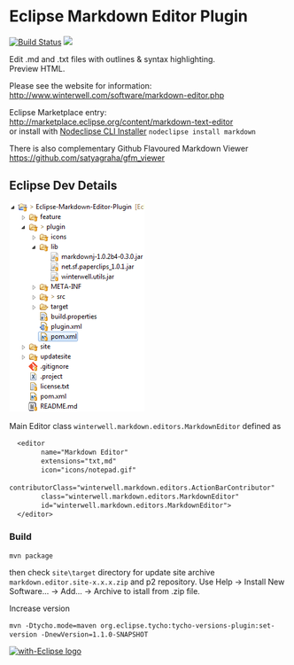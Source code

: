 # Eclipse Markdown Editor Plugin

[![Build Status](https://secure.travis-ci.org/winterstein/Eclipse-Markdown-Editor-Plugin.png)](http://travis-ci.org/winterstein/Eclipse-Markdown-Editor-Plugin)
<a href="http://marketplace.eclipse.org/marketplace-client-intro?mpc_install=369" 
title="Drag and drop into a running Eclipse toolbar area to install Markdown Text Editor">
  <img src="https://marketplace.eclipse.org/sites/all/modules/custom/marketplace/images/installbutton.png"/>
</a>

Edit .md and .txt files with outlines & syntax highlighting.  
Preview HTML.

Please see the website for information:
<http://www.winterwell.com/software/markdown-editor.php>

Eclipse Marketplace entry:
<http://marketplace.eclipse.org/content/markdown-text-editor>  
or install with [Nodeclipse CLI Installer](https://github.com/Nodeclipse/nodeclipse-1/tree/master/org.nodeclipse.ui/templates) `nodeclipse install markdown`

There is also complementary Github Flavoured Markdown Viewer
<https://github.com/satyagraha/gfm_viewer>


## Eclipse Dev Details

![](overview.png)

Main Editor class `winterwell.markdown.editors.MarkdownEditor` defined as

      <editor
            name="Markdown Editor"
            extensions="txt,md"
            icon="icons/notepad.gif"
            contributorClass="winterwell.markdown.editors.ActionBarContributor"
            class="winterwell.markdown.editors.MarkdownEditor"
            id="winterwell.markdown.editors.MarkdownEditor">
      </editor>

### Build

	mvn package
      
then check `site\target` directory for update site archive `markdown.editor.site-x.x.x.zip` and p2 repository.
Use Help -> Install New Software... -> Add... -> Archive to istall from .zip file.

Increase version

	mvn -Dtycho.mode=maven org.eclipse.tycho:tycho-versions-plugin:set-version -DnewVersion=1.1.0-SNAPSHOT


<a href="http://with-eclipse.github.io/" target="_blank"><img alt="with-Eclipse logo" src="http://with-eclipse.github.io/with-eclipse-1.jpg" /></a>
